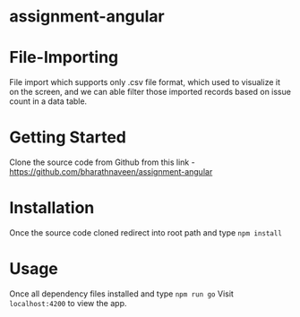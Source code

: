 # assignment-angular

File-Importing
===================
File import which supports only .csv file format, which used to visualize it on the screen, and we can able filter those imported records based on issue count in a data table.

Getting Started
===================
Clone the source code from Github from this link - https://github.com/bharathnaveen/assignment-angular

Installation
==================
Once the source code cloned redirect into root path and type
```npm install```

Usage
==================
Once all dependency files installed and type
```npm run go``` 
Visit ```localhost:4200``` to view the app.